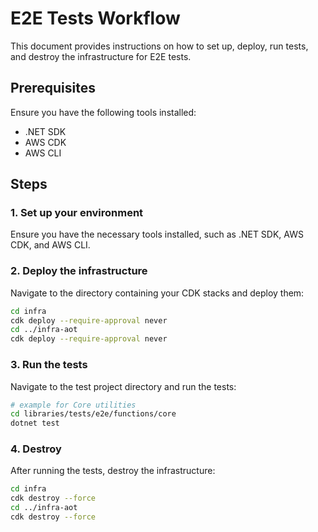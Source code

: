 # E2E Tests Workflow

This document provides instructions on how to set up, deploy, run tests, and destroy the infrastructure for E2E tests.

## Prerequisites

Ensure you have the following tools installed:
- .NET SDK
- AWS CDK
- AWS CLI

## Steps

### 1. Set up your environment

Ensure you have the necessary tools installed, such as .NET SDK, AWS CDK, and AWS CLI.

### 2. Deploy the infrastructure

Navigate to the directory containing your CDK stacks and deploy them:

```sh
cd infra
cdk deploy --require-approval never
cd ../infra-aot
cdk deploy --require-approval never
```
### 3. Run the tests

Navigate to the test project directory and run the tests:

```sh
# example for Core utilities
cd libraries/tests/e2e/functions/core
dotnet test
```

### 4. Destroy

After running the tests, destroy the infrastructure:

```sh
cd infra
cdk destroy --force
cd ../infra-aot
cdk destroy --force
```

